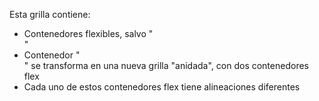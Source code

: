 Esta grilla contiene:
- Contenedores flexibles, salvo "<main>"
- Contenedor "<main>" se transforma en una nueva grilla "anidada", con dos contenedores flex
- Cada uno de estos contenedores flex tiene alineaciones diferentes

